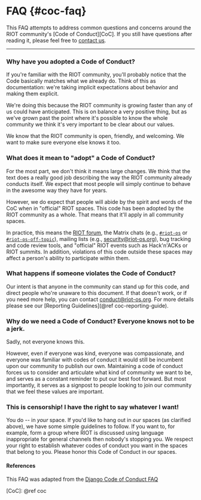 # FAQ  {#coc-faq}

This FAQ attempts to address common questions and concerns around the RIOT
community's [Code of Conduct][CoC]. If you still have questions after
reading it, please feel free to [contact us][CoC-question-mail].

--------------------------------------------------------------------------------

### Why have you adopted a Code of Conduct?

If you're familiar with the RIOT
community, you'll probably notice that the Code basically matches what we
already do. Think of this as documentation: we're taking implicit expectations
about behavior and making them explicit.

We're doing this because the RIOT community is growing faster than any of us
could have anticipated. This is on balance a very positive thing, but as we've
grown past the point where it's possible to know the whole community we think
it's very important to be clear about our values.

We know that the RIOT community is open, friendly, and welcoming. We want to
make sure everyone else knows it too.

### What does it mean to "adopt" a Code of Conduct?

For the most part, we don't think it means large changes. We think that the text
does a really good job describing the way the RIOT community already conducts
itself. We expect that most people will simply continue to behave in the awesome
way they have for years.

However, we do expect that people will abide by the spirit and words of the CoC
when in "official" RIOT spaces. This code has been adopted by the RIOT community
as a whole. That means that it'll apply in all community spaces.

In practice, this means the [RIOT forum](https://forum.riot-os.org), the Matrix
chats (e.g., [`#riot-os`](https://matrix.to/#/#riot-os:matrix.org) or
[`#riot-os-off-topic`](https://matrix.to/#/#riot-os-off-topic:matrix.org)),
mailing lists (e.g., security@riot-os.org), bug tracking and code review tools,
and "official" RIOT events such as Hack'n'ACKs or RIOT summits. In addition,
violations of this code outside these spaces may affect a person's ability to
participate within them.

### What happens if someone violates the Code of Conduct?

Our intent is that anyone in the community can stand up for this code, and
direct people who're unaware to this document. If that doesn't work, or if you
need more help, you can contact <conduct@riot-os.org>. For more details please see
our [Reporting Guidelines](@ref coc-reporting-guide).

### Why do we need a Code of Conduct? Everyone knows not to be a jerk.

Sadly, not everyone knows this.

However, even if everyone was kind, everyone was compassionate, and everyone was
familiar with codes of conduct it would still be incumbent upon our community to
publish our own. Maintaining a code of conduct forces us to consider and
articulate what kind of community we want to be, and serves as a constant
reminder to put our best foot forward. But most importantly, it serves as a
signpost to people looking to join our community that we feel these values are
important.

### This is censorship! I have the right to say whatever I want!

You do -- in *your* space. If you'd like to hang out in *our* spaces (as
clarified above), we have some simple guidelines to follow. If you want to, for
example, form a group where RIOT is discussed using language inappropriate for
general channels then nobody's stopping you. We respect your right to establish
whatever codes of conduct you want in the spaces that belong to you. Please
honor this Code of Conduct in our spaces.

#### References
This FAQ was adapted from the [Django Code of Conduct FAQ](https://www.djangoproject.com/conduct/faq/)

[CoC-question-mail]: mailto:riot@riot-os.org
[CoC]: @ref coc
